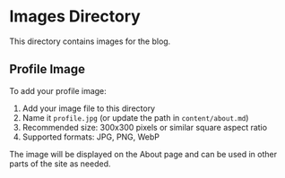 # Images Directory

This directory contains images for the blog.

## Profile Image

To add your profile image:

1. Add your image file to this directory
2. Name it `profile.jpg` (or update the path in `content/about.md`)
3. Recommended size: 300x300 pixels or similar square aspect ratio
4. Supported formats: JPG, PNG, WebP

The image will be displayed on the About page and can be used in other parts of the site as needed.
